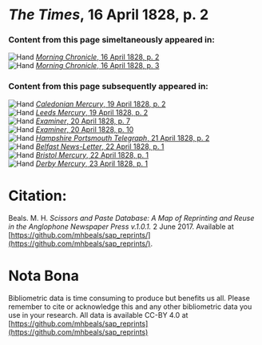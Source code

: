# *The Times*, 16 April 1828, p. 2  
  
### Content from this page simeltaneously appeared in:  
![Hand](http://scissorsandpaste.net/wp-content/uploads/2017/06/smallhandpointer.png) [*Morning Chronicle*, 16 April 1828, p. 2](https://mhbeals.github.io/sap_html/Morning-Chronicle/Morning-Chronicle-16-April-1828-p-2)  
![Hand](http://scissorsandpaste.net/wp-content/uploads/2017/06/smallhandpointer.png) [*Morning Chronicle*, 16 April 1828, p. 3](https://mhbeals.github.io/sap_html/Morning-Chronicle/Morning-Chronicle-16-April-1828-p-3)  
  
### Content from this page subsequently appeared in:  
![Hand](http://scissorsandpaste.net/wp-content/uploads/2017/06/smallhandpointer.png) [*Caledonian Mercury*, 19 April 1828, p. 2](https://mhbeals.github.io/sap_html/Caledonian-Mercury/Caledonian-Mercury-19-April-1828-p-2)  
![Hand](http://scissorsandpaste.net/wp-content/uploads/2017/06/smallhandpointer.png) [*Leeds Mercury*, 19 April 1828, p. 2](https://mhbeals.github.io/sap_html/Leeds-Mercury/Leeds-Mercury-19-April-1828-p-2)  
![Hand](http://scissorsandpaste.net/wp-content/uploads/2017/06/smallhandpointer.png) [*Examiner*, 20 April 1828, p. 7](https://mhbeals.github.io/sap_html/Examiner/Examiner-20-April-1828-p-7)  
![Hand](http://scissorsandpaste.net/wp-content/uploads/2017/06/smallhandpointer.png) [*Examiner*, 20 April 1828, p. 10](https://mhbeals.github.io/sap_html/Examiner/Examiner-20-April-1828-p-10)  
![Hand](http://scissorsandpaste.net/wp-content/uploads/2017/06/smallhandpointer.png) [*Hampshire Portsmouth Telegraph*, 21 April 1828, p. 2](https://mhbeals.github.io/sap_html/Hampshire-Portsmouth-Telegraph/Hampshire-Portsmouth-Telegraph-21-April-1828-p-2)  
![Hand](http://scissorsandpaste.net/wp-content/uploads/2017/06/smallhandpointer.png) [*Belfast News-Letter*, 22 April 1828, p. 1](https://mhbeals.github.io/sap_html/Belfast-News-Letter/Belfast-News-Letter-22-April-1828-p-1)  
![Hand](http://scissorsandpaste.net/wp-content/uploads/2017/06/smallhandpointer.png) [*Bristol Mercury*, 22 April 1828, p. 1](https://mhbeals.github.io/sap_html/Bristol-Mercury/Bristol-Mercury-22-April-1828-p-1)  
![Hand](http://scissorsandpaste.net/wp-content/uploads/2017/06/smallhandpointer.png) [*Derby Mercury*, 23 April 1828, p. 1](https://mhbeals.github.io/sap_html/Derby-Mercury/Derby-Mercury-23-April-1828-p-1)  


# Citation: 

Beals. M. H. *Scissors and Paste Database: A Map of Reprinting and Reuse in the Anglophone Newspaper Press v.1.0.1.* 2 June 2017. Available at [https://github.com/mhbeals/sap_reprints/](https://github.com/mhbeals/sap_reprints/). 

# Nota Bona

Bibliometric data is time consuming to produce but benefits us all. Please remember to cite or acknowledge this and any other bibliometric data you use in your research. All data is available CC-BY 4.0 at [https://github.com/mhbeals/sap_reprints](https://github.com/mhbeals/sap_reprints)